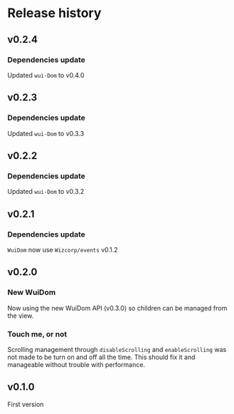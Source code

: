 # Release history

## v0.2.4

### Dependencies update
Updated `wui-Dom` to v0.4.0


## v0.2.3

### Dependencies update
Updated `wui-Dom` to v0.3.3


## v0.2.2

### Dependencies update
Updated `wui-Dom` to v0.3.2

## v0.2.1

### Dependencies update
`WuiDom` now use `Wizcorp/events` v0.1.2

## v0.2.0

### New WuiDom

Now using the new WuiDom API (v0.3.0) so children can be managed from the view.

### Touch me, or not

Scrolling management through `disableScrolling` and `enableScrolling` was not made to be turn on and off all the time.
This should fix it and manageable without trouble with performance.

## v0.1.0

First version